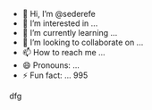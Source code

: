 - 👋 Hi, I’m @sederefe
- 👀 I’m interested in ...
- 🌱 I’m currently learning ...
- 💞️ I’m looking to collaborate on ...
- 📫 How to reach me ...
- 😄 Pronouns: ...
- ⚡ Fun fact: ...
995
<!---
sederefe/sederefe is a ✨ special ✨ repository because its `README.md` (this file) appears on your GitHub profile.
You can click the Preview link to take a look at your changes.
--->
dfg
